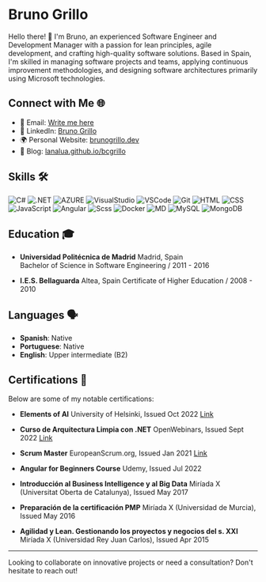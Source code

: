 # Bruno Grillo

Hello there! 👋 I'm Bruno, an experienced Software Engineer and Development Manager with a passion for lean principles, agile development, and crafting high-quality software solutions. Based in Spain, I'm skilled in managing software projects and teams, applying continuous improvement methodologies, and designing software architectures primarily using Microsoft technologies.

## Connect with Me 🌐

- 📧 Email: [Write me here](https://bcgrillo.github.io/contacto)
- 🔗 LinkedIn: [Bruno Grillo](https://www.linkedin.com/in/bcgrillo)
- 🌍 Personal Website: [brunogrillo.dev](https://brunogrillo.dev)
- 📝 Blog: [lanalua.github.io/bcgrillo](https://lanalua.github.io/bcgrillo)

## Skills 🛠️

![C#](https://skillicons.dev/icons?i=cs)
![.NET](https://skillicons.dev/icons?i=dotnet)
![AZURE](https://skillicons.dev/icons?i=azure)
![VisualStudio](https://skillicons.dev/icons?i=visualstudio)
![VSCode](https://skillicons.dev/icons?i=vscode)
![Git](https://skillicons.dev/icons?i=git)
![HTML](https://skillicons.dev/icons?i=html)
![CSS](https://skillicons.dev/icons?i=css)
![JavaScript](https://skillicons.dev/icons?i=js)
![Angular](https://skillicons.dev/icons?i=angular)
![Scss](https://skillicons.dev/icons?i=scss)
![Docker](https://skillicons.dev/icons?i=docker)
![MD](https://skillicons.dev/icons?i=md)
![MySQL](https://skillicons.dev/icons?i=mysql)
![MongoDB](https://skillicons.dev/icons?i=mongo)

## Education 🎓

- **Universidad Politécnica de Madrid** Madrid, Spain  
  Bachelor of Science in Software Engineering / 2011 - 2016  

- **I.E.S. Bellaguarda** Altea, Spain
  Certificate of Higher Education / 2008 - 2010  

## Languages 🗣️

- **Spanish**: Native
- **Portuguese**: Native
- **English**: Upper intermediate (B2)

## Certifications 🏅

Below are some of my notable certifications:

- **Elements of AI** University of Helsinki, Issued Oct 2022 [Link](https://certificates.mooc.fi/validate/znsmgkhfxs)

- **Curso de Arquitectura Limpia con .NET** OpenWebinars, Issued Sept 2022 [Link](https://openwebinars.net/cert/dym59)

- **Scrum Master** EuropeanScrum.org, Issued Jan 2021 [Link](https://www.europeanscrum.org/european-scrum-bruno-camilo-grillo.html)

- **Angular for Beginners Course** Udemy, Issued Jul 2022

- **Introducción al Business Intelligence y al Big Data** Miríada X (Universitat Oberta de Catalunya), Issued May 2017

- **Preparación de la certificación PMP** Miríada X (Universidad de Murcia), Issued May 2016

- **Agilidad y Lean. Gestionando los proyectos y negocios del s. XXI** Miríada X (Universidad Rey Juan Carlos), Issued Apr 2015

---

Looking to collaborate on innovative projects or need a consultation? Don't hesitate to reach out!
